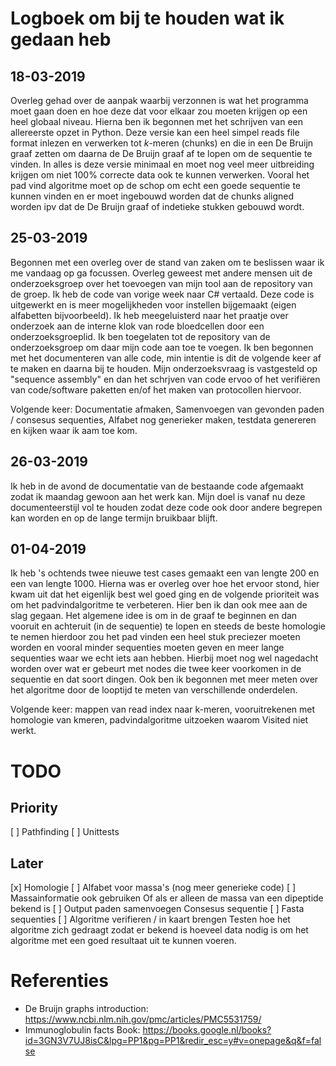 # Logboek om bij te houden wat ik gedaan heb

## 18-03-2019

Overleg gehad over de aanpak waarbij verzonnen is wat het programma moet gaan doen en hoe deze dat voor elkaar zou moeten krijgen op een heel globaal niveau. Hierna ben ik begonnen met het schrijven van een allereerste opzet in Python. Deze versie kan een heel simpel reads file format inlezen en verwerken tot _k_-meren (chunks) en die in een De Bruijn graaf zetten om daarna de De Bruijn graaf af te lopen om de sequentie te vinden. In alles is deze versie minimaal en moet nog veel meer uitbreiding krijgen om niet 100% correcte data ook te kunnen verwerken. Vooral het pad vind algoritme moet op de schop om echt een goede sequentie te kunnen vinden en er moet ingebouwd worden dat de chunks aligned worden ipv dat de De Bruijn graaf of indetieke stukken gebouwd wordt.

## 25-03-2019

Begonnen met een overleg over de stand van zaken om te beslissen waar ik me vandaag op ga focussen. Overleg geweest met andere mensen uit de onderzoeksgroep over het toevoegen van mijn tool aan de repository van de groep. Ik heb de code van vorige week naar C# vertaald. Deze code is uitgewerkt en is meer mogelijkheden voor instellen bijgemaakt (eigen alfabetten bijvoorbeeld). Ik heb meegeluisterd naar het praatje over onderzoek aan de interne klok van rode bloedcellen door een onderzoeksgroeplid. Ik ben toegelaten tot de repository van de onderzoeksgroep om daar mijn code aan toe te voegen. Ik ben begonnen met het documenteren van alle code, min intentie is dit de volgende keer af te maken en daarna bij te houden. Mijn onderzoeksvraag is vastgesteld op "sequence assembly" en dan het schrjven van code ervoo of het verifiëren van code/software paketten en/of het maken van protocollen hiervoor.

Volgende keer: Documentatie afmaken, Samenvoegen van gevonden paden / consesus sequenties, Alfabet nog generieker maken, testdata genereren en kijken waar ik aam toe kom.

## 26-03-2019

Ik heb in de avond de documentatie van de bestaande code afgemaakt zodat ik maandag gewoon aan het werk kan. Mijn doel is vanaf nu deze documenteerstijl vol te houden zodat deze code ook door andere begrepen kan worden en op de lange termijn bruikbaar blijft.

## 01-04-2019

Ik heb 's ochtends twee nieuwe test cases gemaakt een van lengte 200 en een van lengte 1000. Hierna was er overleg over hoe het ervoor stond, hier kwam uit dat het eigenlijk best wel goed ging en de volgende prioriteit was om het padvindalgoritme te verbeteren. Hier ben ik dan ook mee aan de slag gegaan. Het algemene idee is om in de graaf te beginnen en dan vooruit en achteruit (in de sequentie) te lopen en steeds de beste homologie te nemen hierdoor zou het pad vinden een heel stuk preciezer moeten worden en vooral minder sequenties moeten geven en meer lange sequenties waar we echt iets aan hebben. Hierbij moet nog wel nagedacht worden over wat er gebeurt met nodes die twee keer voorkomen in de sequentie en dat soort dingen. Ook ben ik begonnen met meer meten over het algoritme door de looptijd te meten van verschillende onderdelen.

Volgende keer: mappen van read index naar k-meren, vooruitrekenen met homologie van kmeren, padvindalgoritme uitzoeken waarom Visited niet werkt.

# TODO

## Priority
[ ] Pathfinding
[ ] Unittests

## Later
[x] Homologie
[ ] Alfabet voor massa's (nog meer generieke code)
[ ] Massainformatie ook gebruiken
    Of als er alleen de massa van een dipeptide bekend is
[ ] Output paden samenvoegen
    Consesus sequentie
[ ] Fasta sequenties
[ ] Algoritme verifieren / in kaart brengen
    Testen hoe het algoritme zich gedraagt zodat er bekend is hoeveel data nodig is om het algoritme met een goed resultaat uit te kunnen voeren.

# Referenties

* De Bruijn graphs introduction: https://www.ncbi.nlm.nih.gov/pmc/articles/PMC5531759/
* Immunoglobulin facts Book: https://books.google.nl/books?id=3GN3V7UJ8isC&lpg=PP1&pg=PP1&redir_esc=y#v=onepage&q&f=false